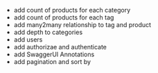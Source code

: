 - add count of products for each category
- add count of products for each tag
- add many2many relationship to tag and product
- add depth to categories
- add users
- add authorizae and authenticate
- add SwaggerUI Annotations
- add pagination and sort by